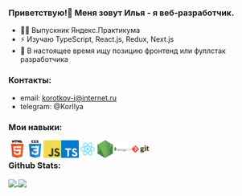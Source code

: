 ### Приветствую!👋 Меня зовут Илья - я веб-разработчик.

- 👨‍🎓 Выпускник Яндекс.Практикума
- ⚡ Изучаю TypeScript, React.js, Redux, Next.js
- 🔭 В настоящее время ищу позицию фронтенд или фуллстак разработчика

### Контакты:
- email: korotkov-i@internet.ru
- telegram: @KorIlya

### Мои навыки:

<img align="left" alt="HTML5" width="35px" src="https://raw.githubusercontent.com/github/explore/80688e429a7d4ef2fca1e82350fe8e3517d3494d/topics/html/html.png" />
<img align="left" alt="CSS3" width="35px" src="https://raw.githubusercontent.com/github/explore/80688e429a7d4ef2fca1e82350fe8e3517d3494d/topics/css/css.png" />
<img align="left" alt="JavaScript" width="35px" src="https://raw.githubusercontent.com/github/explore/80688e429a7d4ef2fca1e82350fe8e3517d3494d/topics/javascript/javascript.png" />
<img align="left" alt="JavaScript" width="35px" src="https://raw.githubusercontent.com/github/explore/80688e429a7d4ef2fca1e82350fe8e3517d3494d/topics/typescript/typescript.png" />
<img align="left" alt="React" width="35px" src="https://raw.githubusercontent.com/github/explore/80688e429a7d4ef2fca1e82350fe8e3517d3494d/topics/react/react.png" />
<img align="left" alt="Node.js" width="35px" src="https://raw.githubusercontent.com/github/explore/80688e429a7d4ef2fca1e82350fe8e3517d3494d/topics/nodejs/nodejs.png" />
<img align="left" alt="MongoDB" width="35px" src="https://raw.githubusercontent.com/github/explore/80688e429a7d4ef2fca1e82350fe8e3517d3494d/topics/mongodb/mongodb.png" />
<img align="left" alt="Git" width="35px" src="https://raw.githubusercontent.com/github/explore/80688e429a7d4ef2fca1e82350fe8e3517d3494d/topics/git/git.png" />


<br />

### Github Stats:

<a href="https://github.com/AiranBalor">
  <img align="center" src="https://github-readme-stats.vercel.app/api/top-langs/?username=AiranBalor&theme=nord&hide_langs_below=1&layout=compact" />
</a>
<a href="https://github.com/AiranBalor">
 <img align="center" src="https://github-readme-stats.vercel.app/api?username=AiranBalor&show_icons=true&theme=nord&line_height=27" />
</a>

<!--
**AiranBalor/AiranBalor** is a ✨ _special_ ✨ repository because its `README.md` (this file) appears on your GitHub profile.

Here are some ideas to get you started:

- 🔭 I’m currently working on ...
- 🌱 I’m currently learning ...
- 👯 I’m looking to collaborate on ...
- 🤔 I’m looking for help with ...
- 💬 Ask me about ...
- 📫 How to reach me: ...
- 😄 Pronouns: ...
- ⚡ Fun fact: ...
-->
